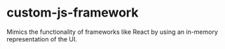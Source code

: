 # custom-js-framework
Mimics the functionality of frameworks like React by using an in-memory representation of the UI.

